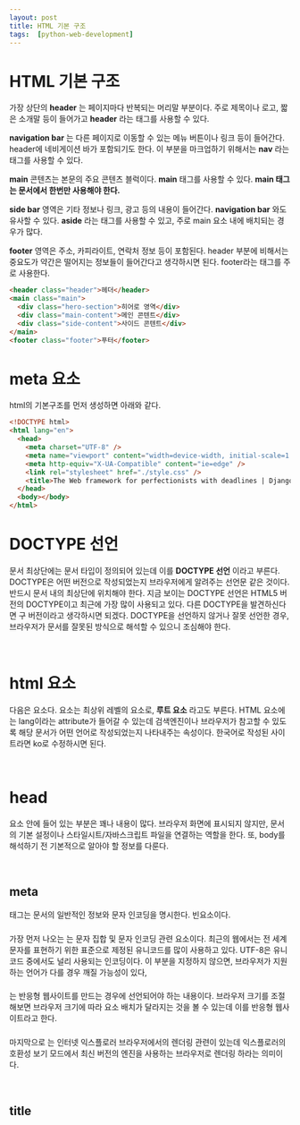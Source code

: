```yaml
---
layout: post
title: HTML 기본 구조
tags:  [python-web-development]
---
```

# HTML 기본 구조

가장 상단의 **header** 는 페이지마다 반복되는 머리말 부분이다. 주로 제목이나 로고, 짧은 소개말 등이 들어가고 **header** 라는 태그를 사용할 수 있다.

**navigation bar** 는 다른 페이지로 이동할 수 있는 메뉴 버튼이나 링크 등이 들어간다. header에 네비게이션 바가 포함되기도 한다. 이 부분을 마크업하기 위해서는 **nav** 라는 태그를 사용할 수 있다.

**main** 콘텐츠는 본문의 주요 콘텐츠 블럭이다. **main** 태그를 사용할 수 있다. **main 태그는 문서에서 한번만 사용해야 한다.**

**side bar** 영역은 기타 정보나 링크, 광고 등의 내용이 들어간다. **navigation bar** 와도 유사할 수 있다. **aside** 라는 태그를 사용할 수 있고, 주로 main 요소 내에 배치되는 경우가 많다.

**footer** 영역은 주소, 카피라이트, 연락처 정보 등이 포함된다. header 부분에 비해서는 중요도가 약간은 떨어지는 정보들이 들어간다고 생각하시면 된다. footer라는 태그를 주로 사용한다.

~~~HTML
<header class="header">헤더</header>
<main class="main">
  <div class="hero-section">히어로 영역</div>
  <div class="main-content">메인 콘텐트</div>
  <div class="side-content">사이드 콘텐트</div>
</main>
<footer class="footer">푸터</footer>
~~~

# meta 요소
html의 기본구조를 먼저 생성하면 아래와 같다.

~~~html
<!DOCTYPE html>
<html lang="en">
  <head>
    <meta charset="UTF-8" />
    <meta name="viewport" content="width=device-width, initial-scale=1.0" />
    <meta http-equiv="X-UA-Compatible" content="ie=edge" />
    <link rel="stylesheet" href="./style.css" />
    <title>The Web framework for perfectionists with deadlines | Django</title>
  </head>
  <body></body>
</html>
~~~

# DOCTYPE 선언
문서 최상단에는 문서 타입이 정의되어 있는데 이를 **DOCTYPE 선언** 이라고 부른다. DOCTYPE은 어떤 버전으로 작성되었는지 브라우저에게 알려주는 선언문 같은 것이다. 반드시 문서 내의 최상단에 위치해야 한다. 지금 보이는 DOCTYPE 선언은 HTML5 버전의 DOCTYPE이고 최근에 가장 많이 사용되고 있다. 다른 DOCTYPE을 발견하신다면 구 버전이라고 생각하시면 되겠다. DOCTYPE을 선언하지 않거나 잘못 선언한 경우, 브라우저가 문서를 잘못된 방식으로 해석할 수 있으니 조심해야 한다.

&nbsp;

# html 요소
다음은 <html> 요소다. <html> 요소는 최상위 레벨의 요소로, **루트 요소** 라고도 부른다. HTML 요소에는 lang이라는 attribute가 들어갈 수 있는데 검색엔진이나 브라우저가 참고할 수 있도록 해당 문서가 어떤 언어로 작성되었는지 나타내주는 속성이다. 한국어로 작성된 사이트라면 ko로 수정하시면 된다.

&nbsp;

# head
**<head>** 요소 안에 들어 있는 부분은 꽤나 내용이 많다. 브라우저 화면에 표시되지 않지만, 문서의 기본 설정이나 스타일시트/자바스크립트 파일을 연결하는 역할을 한다. 또, body를 해석하기 전 기본적으로 알아야 할 정보를 다룬다.

&nbsp;

## meta
**<meta>** 태그는 문서의 일반적인 정보와 문자 인코딩을 명시한다. 빈요소이다.


### <meta charset="UTF-8" />
가장 먼저 나오는 **<meta charset="UTF-8" />** 는 문자 집합 및 문자 인코딩 관련 요소이다. 최근의 웹에서는 전 세계 문자를 표현하기 위한 표준으로 제정된 유니코드를 많이 사용하고 있다. UTF-8은 유니코드 중에서도 널리 사용되는 인코딩이다. 이 부분을 지정하지 않으면, 브라우저가 지원하는 언어가 다를 경우 깨질 가능성이 있다,

### <meta name="viewport" content="width=device-width, initial-scale=1.0" />
**<meta name="viewport" content="width=device-width, initial-scale=1.0" />** 는 반응형 웹사이트를 만드는 경우에 선언되어야 하는 내용이다. 브라우저 크기를 조절해보면 브라우저 크기에 따라 요소 배치가 달라지는 것을 볼 수 있는데 이를 반응형 웹사이트라고 한다.


### <meta http-equiv="X-UA-Compatible" content="ie=edge" />

마지막으로 **<meta http-equiv="X-UA-Compatible" content="ie=edge" />** 는 인터넷 익스플로러 브라우저에서의 렌더링 관련이 있는데 익스플로러의 호환성 보기 모드에서 최신 버전의 엔진을 사용하는 브라우저로 렌더링 하라는 의미이다.

&nbsp;
&nbsp;

## title
<title> 요소는 문서의 제목을 나타내주는데 중요한 텍스트를 입력해야 검색 엔진이 페이지를 잘 확인할 수가 있다. 같은 웹사이트라고 하더라도 페이지마다 핵심 키워드를 따로 제공해주는 것이 좋다.


### link
link라고 쓰고 탭 키를 누르면 자동완성 되는데 rel 속성은 relationship, 즉 관계의 약자로 지금 html 문서와는 어떤 관계인지를 써주면 된다. 우리는 CSS 파일을 연결할 것이므로 stylesheet라고 적으면 된다. href 속성은 파일의 위치를 적어주면 된다.
